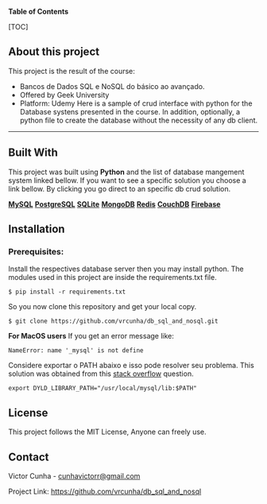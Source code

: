 **Table of Contents**

[TOC]


## About this project


This project is the result of the course:
- Bancos de Dados SQL e NoSQL do básico ao avançado.
- Offered by Geek University
- Platform: Udemy
Here is a sample of crud interface with python for the Database systens presented in the course. In addition, optionally, a python file to create the database without the necessity of any db client.

----
## Built With
This project was built using __Python__ and the list of database mangement system linked bellow.
If you want to see a specific solution you choose a link bellow. By clicking you go direct to an specific db crud solution.

[**MySQL**](https://github.com/vrcunha/db_sql_and_nosql/tree/main/mysql)
[**PostgreSQL**](https://github.com/vrcunha/db_sql_and_nosql/tree/main/postgres)
[**SQLite**](https://github.com/vrcunha/db_sql_and_nosql/tree/main/sqlite)
[**MongoDB**](https://github.com/vrcunha/db_sql_and_nosql/tree/main/mongo)
[**Redis**](https://github.com/vrcunha/db_sql_and_nosql/tree/main/redis)
[**CouchDB**](https://github.com/vrcunha/db_sql_and_nosql/tree/main/couch)
[**Firebase**](https://github.com/vrcunha/db_sql_and_nosql/tree/main/firebase)

## Installation
### Prerequisites:
Install the respectives database server then you may install python.
The modules used in this project are inside the requirements.txt file.

 `$ pip install -r requirements.txt`

So you now clone this repository and get your local copy.

 `$ git clone https://github.com/vrcunha/db_sql_and_nosql.git`

**For MacOS users**
If you get an error message like:

`NameError: name '_mysql' is not define`

Considere exportar o PATH abaixo e isso pode resolver seu problema. This solution was obtained from this [stack overflow](https://stackoverflow.com/a/65869751) question.

`export DYLD_LIBRARY_PATH="/usr/local/mysql/lib:$PATH"`

## License
This project follows the MIT License, Anyone can freely use.

## Contact

Victor Cunha - cunhavictorr@gmail.com

Project Link: https://github.com/vrcunha/db_sql_and_nosql